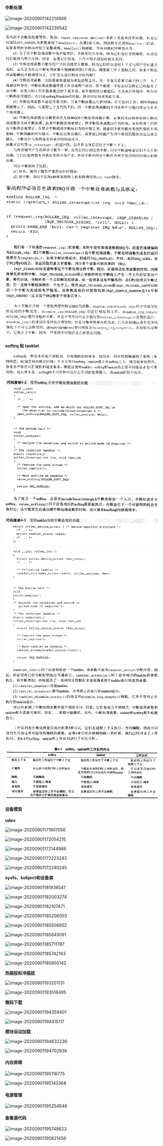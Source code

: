 #### 中断处理

![image-20200901142214946](https://i.loli.net/2021/06/03/sbgwt9fhlKTkAo2.png)

![image-20200901142239542](https://i.loli.net/2021/06/03/3xy6HmSBljNt1PF.png)

![image-20200901142259362](Linux驱动/image-20200901142259362.png)

![image-20200901145043814](Linux驱动/image-20200901145043814.png)

![image-20200901145411289](Linux驱动/image-20200901145411289.png)

![image-20200901145628988](Linux驱动/image-20200901145628988.png)



#### softirq 和 tasklet

![image-20200901145853851](Linux驱动/image-20200901145853851.png)

![image-20200901150205648](Linux驱动/image-20200901150205648.png)

![image-20200901150237053](Linux驱动/image-20200901150237053.png)

![image-20200901150315505](Linux驱动/image-20200901150315505.png)

![image-20200901171641970](Linux驱动/image-20200901171641970.png)

![image-20200901171551800](Linux驱动/image-20200901171551800.png)



#### 设备模型

**udev**

![image-20200901171907056](/home/jian/Documents/books/Study_notes/essential_linux_device_drivers/Linux驱动/image-20200901171907056.png)

![image-20200901172054215](/home/jian/Documents/books/Study_notes/essential_linux_device_drivers/Linux驱动/image-20200901172054215.png)

![image-20200901172144986](https://i.loli.net/2021/06/04/B3qZVdl2va7zMrD.png)

![image-20200901172223243](https://i.loli.net/2021/06/04/49fBwGHZprVz27i.png)

![image-20200901172240245](https://i.loli.net/2021/06/04/aJhcq3TBlENPmkn.png)



**sysfs、kobject和设备类**

![image-20200901181938541](https://i.loli.net/2021/06/04/32qKbgsMQV8dkyl.png)

![image-20200901182003274](https://i.loli.net/2021/06/04/xbuGOsYSRpEFtjz.png)

![image-20200901182107471](https://i.loli.net/2021/06/04/cZyU5JXONKavgBn.png)

![image-20200901185206053](https://i.loli.net/2021/06/04/mkeGwJS8y35tcXI.png)

![image-20200901185506852](https://i.loli.net/2021/06/04/b1BUjvGYgpQ3ALR.png)

![image-20200901185645091](https://i.loli.net/2021/06/04/CQpa1HyhEY8FSro.png)

![image-20200901185711787](https://i.loli.net/2021/06/04/oFPsREWD6Vn1CxA.png)

![image-20200901185742163](https://i.loli.net/2021/06/04/fnvUjkzZw7E9aSM.png)

![image-20200901185850142](https://i.loli.net/2021/06/04/mHG2UC9LkNiYW4V.png)



**热插拔和冷插拔**

![image-20200901193201131](https://i.loli.net/2021/06/04/9s8dFah1NqCmDXL.png)

![image-20200901193516495](https://i.loli.net/2021/06/04/ZWhlYkCD5XVwenG.png)



**微码下载**

![image-20200901194359401](https://i.loli.net/2021/06/04/iFMsSBg4c51Wa3v.png)

![image-20200901194415117](https://i.loli.net/2021/06/04/QSJzV4FMElirOnv.png)



**模块自动加载**

![image-20200901194632236](https://i.loli.net/2021/06/04/MGgyx4k2aSDPstb.png)

![image-20200901194702938](https://i.loli.net/2021/06/03/57Hzxlmh4RNV9oU.png)



#### 内存屏障

![image-20200901195118775](https://i.loli.net/2021/06/03/FHrTWVhGAq6nKb7.png)

![image-20200901195143368](https://i.loli.net/2021/06/03/M67aLrSUEKvI4mN.png)



#### 电源管理

![image-20200901195254648](https://i.loli.net/2021/06/03/yfgZjY14aFd5uhR.png)



#### 查看源代码

![image-20200901195748623](https://i.loli.net/2021/06/03/n2ySRiKBaYGAJHj.png)

![image-20200901195821456](https://i.loli.net/2021/06/03/LvkYCK8w9PtHX4g.png)

















